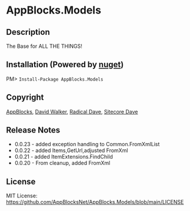 # AppBlocks.Models
## Description
The Base for ALL THE THINGS!

## Installation (Powered by [nuget](https://nuget.org/packages/AppBlocks.Models))
PM> ```Install-Package AppBlocks.Models```

## Copyright
[AppBlocks](https://appblocks.net), [David Walker](https://radicaldave.com), [Radical Dave](https://github.com/radical-dave), [Sitecore Dave](https://github.com/sitecoredave)

## Release Notes
- 0.0.23 - added exception handling to Common.FromXmlList
- 0.0.22 - added Items,GetUrl,adjusted FromXml
- 0.0.21 - added ItemExtensions.FindChild
- 0.0.20 - From cleanup, added FromXml

## License
MIT License: https://github.com/AppBlocksNet/AppBlocks.Models/blob/main/LICENSE
